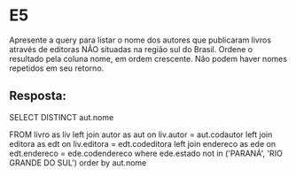 # E5
Apresente a query para listar o nome dos autores que publicaram livros através de editoras NÃO situadas na região sul do Brasil. Ordene o resultado pela coluna nome, em ordem crescente. Não podem haver nomes repetidos em seu retorno.

## Resposta:
SELECT DISTINCT aut.nome

FROM livro as liv
left join autor as aut
	on liv.autor = aut.codautor
left join editora as edt
	on liv.editora = edt.codeditora
left join endereco as ede
	on edt.endereco = ede.codendereco
where ede.estado not in ('PARANÁ', 'RIO GRANDE DO SUL')
order by aut.nome